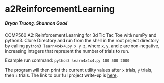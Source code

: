 # a2ReinforcementLearning
##### Bryan Truong, Shannon Goad
COMP560 A2: Reinforcement Learning for 3d Tic Tac Toe with numPy and python3. 
Clone Directory and run from the shell in the root project directory by calling `python3 learn4x4x4.py x y z`,
where `x`, `y`, and `z` are non-negative, increasing integers that represent the number of trials
to run.

Example run command: `python3 learn4x4x4.py 100 500 2000`

The program will then print the current utility values after `x` trials, `y` trials, then `z` trials.
The link to our full project write-up is [here](https://drive.google.com/file/d/1JJjUUGKcMm5CGOmMRvQMzxvOkw_WUbRh/view).